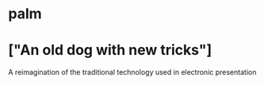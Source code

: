 # palm
["An old dog with new tricks"]
=============
A reimagination of the traditional technology used in electronic presentation


